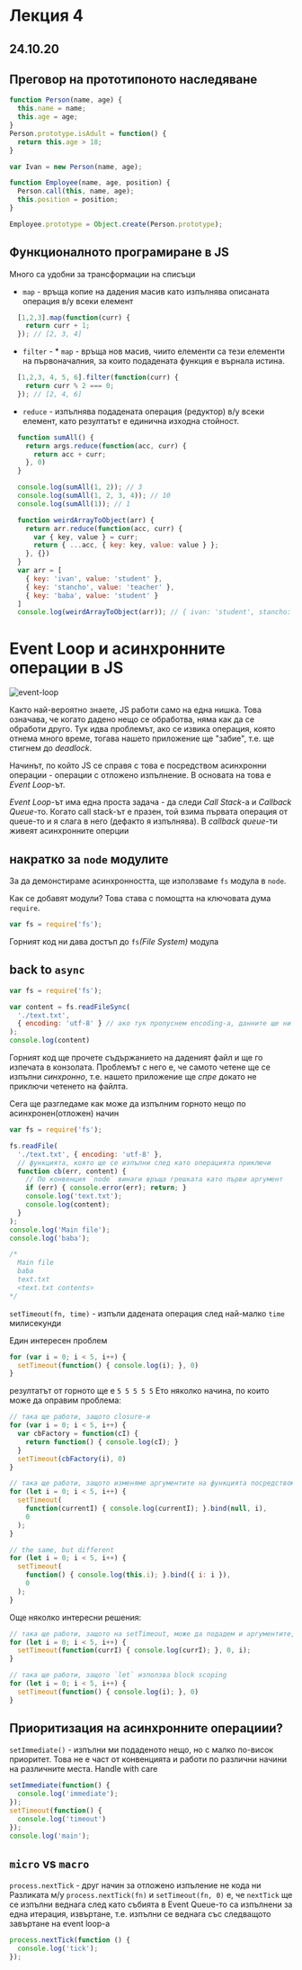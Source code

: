 # Лекция 4
## 24.10.20


## Преговор на прототипоното наследяване
```javascript
function Person(name, age) {
  this.name = name;
  this.age = age;
}
Person.prototype.isAdult = function() {
  return this.age > 18;
}

var Ivan = new Person(name, age);

function Employee(name, age, position) {
  Person.call(this, name, age);
  this.position = position;
}

Employee.prototype = Object.create(Person.prototype);
```

## Функционалното програмиране в JS
Много са удобни за трансформации на списъци
* `map` - връща копие на дадения масив като изпълнява описаната операция в/у всеки елемент 
```javascript
  [1,2,3].map(function(curr) {
    return curr + 1;
  }); // [2, 3, 4]
```

* `filter` - * `map` - връща нов масив, чиито елементи са тези елементи на първоначалния, за които подадената функция е върнала истина.
```javascript
  [1,2,3, 4, 5, 6].filter(function(curr) {
    return curr % 2 === 0;
  }); // [2, 4, 6]
```


* `reduce` - изпълнява подадената операция (редуктор) в/у всеки елемент, като резултатът е единична изходна стойност.
```javascript
  function sumAll() {
    return args.reduce(function(acc, curr) {
      return acc + curr;
    }, 0)
  }

  console.log(sumAll(1, 2)); // 3
  console.log(sumAll(1, 2, 3, 4)); // 10
  console.log(sumAll(1)); // 1

  function weirdArrayToObject(arr) {
    return arr.reduce(function(acc, curr) {
      var { key, value } = curr;
      return { ...acc, { key: key, value: value } };
    }, {})
  }
  var arr = [
    { key: 'ivan', value: 'student' },
    { key: 'stancho', value: 'teacher' },
    { key: 'baba', value: 'student' }
  ]
  console.log(weirdArrayToObject(arr)); // { ivan: 'student', stancho: 'teacher', baba: 'student' }
```

# Event Loop и асинхронните операции в JS

![event-loop](./event_loop.gif)

Както най-вероятно знаете, JS работи само на една нишка. Това означава, че когато дадено нещо се обработва, няма как да се обработи друго. Тук идва проблемът, ако се извика операция, която отнема много време, тогава нашето приложение ще "забие", т.е. ще стигнем до _deadlock_.

Начинът, по който JS се справя с това е посредством асинхронни операции - операции с отложено изпълнение. В основата на това е *Event Loop*-ът.

*Event Loop*-ът има една проста задача - да следи _Call Stack_-а и _Callback Queue_-то. Когато call stack-ът е празен, той взима първата операция от queue-то и я слага в него (дефакто я изпълнява).
В _callback queue_-ти живеят асинхронните оперции

## накратко за `node` модулите

За да демонстираме асинхронността, ще използваме `fs` модула в `node`.

Как се добавят модули? Това става с помощтта на ключовата дума `require`.
```javascript
var fs = require('fs');
```
Горният код ни дава достъп до `fs`_(File System)_ модула


## back to `async`

```javascript
var fs = require('fs');

var content = fs.readFileSync(
  './text.txt',
  { encoding: 'utf-8' } // ако тук пропуснем encoding-а, данните ще ни се върнат под формата на буфер
);
console.log(content)
```

Горният код ще прочете съдържанието на даденият файл и ще го изпечата в конзолата. Проблемът с него е, че самото четене ще се изпълни _синхронно_, т.е. нашето приложение ще _спре_ докато не приключи четенето на файлта.

Сега ще разгледаме как може да изпълним горното нещо по асинхронен(отложен) начин


```javascript
var fs = require('fs');

fs.readFile(
  './text.txt', { encoding: 'utf-8' },
  // функцията, която ще се изпълни след като операцията приключи
  function cb(err, content) {
    // По конвенция `node` винаги връща грешката като първи аргумент
    if (err) { console.error(err); return; }
    console.log('text.txt');
    console.log(content);
  }
);
console.log('Main file');
console.log('baba');

/*
  Main file
  baba
  text.txt
  <text.txt contents>
*/
```

`setTimeout(fn, time)` - изпъли дадената операция след най-малко `time` милисекунди

Един интересен проблем
```javascript
for (var i = 0; i < 5, i++) {
  setTimeout(function() { console.log(i); }, 0)
}
```
резултатът от горното ще е `5 5 5 5 5`
Ето няколко начина, по които може да оправим проблема:
```javascript
// така ще работи, защото closure-и
for (var i = 0; i < 5, i++) {
  var cbFactory = function(cI) {
    return function() { console.log(cI); }
  }
  setTimeout(cbFactory(i), 0)
}
```
```javascript
// така ще работи, защото изменяме аргументите на функцията посредством bind
for (let i = 0; i < 5, i++) {
  setTimeout(
    function(currentI) { console.log(currentI); }.bind(null, i),
    0
  );
}
```
```javascript
// the same, but different
for (let i = 0; i < 5, i++) {
  setTimeout(
    function() { console.log(this.i); }.bind({ i: i }),
    0
  );
}
```
Още няколко интересни решения:
```javascript
// така ще работи, защото на setTimeout, може да подадем и аргументите, с които да се извика callback-a
for (let i = 0; i < 5, i++) {
  setTimeout(function(currI) { console.log(currI); }, 0, i);
}
```
```javascript
// така ще работи, защото `let` използва block scoping
for (let i = 0; i < 5, i++) {
  setTimeout(function() { console.log(i); }, 0)
}
```

## Приоритизация на асинхронните операциии?

`setImmediate()` - изпълни ми подаденото нещо, но с малко по-висок приоритет. Това не е част от конвенцията и работи по различни начини на различните места. Handle with care

```javascript
setImmediate(function() {
  console.log('immediate');
});
setTimeout(function() {
  console.log('timeout')
});
console.log('main');
```

## `micro` vs `macro`

`process.nextTick` - друг начин за отложено изпъление не кода ни
Разликата м/у `process.nextTick(fn)` и `setTimeout(fn, 0)` е, че `nextTick` ще се изпълни веднага след като събията в Event Queue-то са изпълнени за една итерация, извъртане, т.е. изпълни се веднага със следващото завъртане на event loop-а

```javascript
process.nextTick(function () {
  console.log('tick');
});
```
